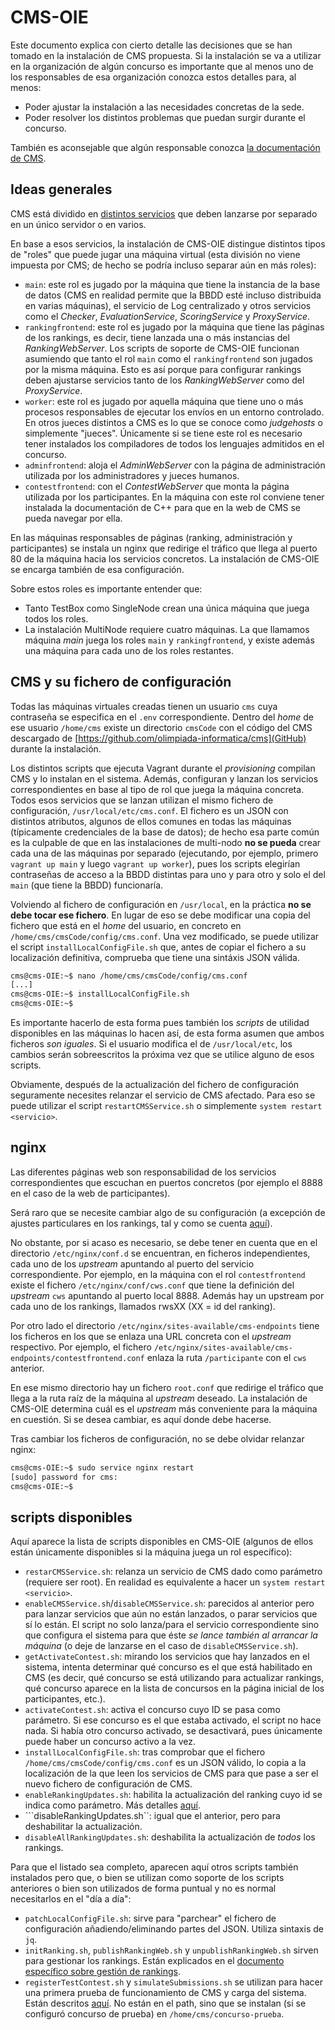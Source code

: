 # CMS-OIE

Este documento explica con cierto detalle las decisiones que se han
tomado en la instalación de CMS propuesta. Si la instalación se va a utilizar
en la organización de algún concurso es importante que al menos uno
de los responsables de esa organización conozca estos detalles para, al menos:

   - Poder ajustar la instalación a las necesidades concretas de la sede.
   - Poder resolver los distintos problemas que puedan surgir durante
   el concurso.

También es aconsejable que algún responsable conozca
[la documentación de CMS](https://cms.readthedocs.io/en/v1.4/index.html).

## Ideas generales

CMS está dividido en [distintos servicios](https://cms.readthedocs.io/en/v1.4/Introduction.html#services)
que deben lanzarse por separado en un único servidor o en varios.

En base a esos servicios, la instalación de CMS-OIE distingue distintos
tipos de "roles" que puede jugar una máquina virtual (esta división no
viene impuesta por CMS; de hecho se podría incluso separar aún en más roles):

   - ```main```: este rol es jugado por la máquina que tiene la instancia
   de la base de datos (CMS en realidad permite que la BBDD esté incluso
   distribuida en varias máquinas), el servicio de Log centralizado y
   otros servicios como el *Checker*, *EvaluationService*, *ScoringService* y
   *ProxyService*.
   - ```rankingfrontend```: este rol es jugado por la máquina que tiene
   las páginas de los rankings, es decir, tiene lanzada una o más instancias
   del *RankingWebServer*. Los scripts de soporte de CMS-OIE funcionan
   asumiendo que tanto el rol ```main``` como el ```rankingfrontend```
   son jugados por la misma máquina. Esto es así porque para configurar
   rankings deben ajustarse servicios tanto de los *RankingWebServer* como
   del *ProxyService*.
   - ```worker```: este rol es jugado por aquella máquina que tiene uno
   o más procesos responsables de ejecutar los envíos en un entorno controlado.
   En otros jueces distintos a CMS es lo que se conoce como *judgehosts* o
   simplemente "jueces". Únicamente si se tiene este rol es necesario
   tener instalados los compiladores de todos los lenguajes admitidos
   en el concurso.
   - ```adminfrontend```: aloja el *AdminWebServer* con la página de
   administración utilizada por los administradores y jueces humanos.
   - ```contestfrontend```: con el *ContestWebServer* que monta la página
   utilizada por los participantes. En la máquina con este rol conviene tener
   instalada la documentación de C++ para que en la web de CMS se pueda
   navegar por ella.

En las máquinas responsables de páginas (ranking, administración y
participantes) se instala un nginx que redirige el tráfico que llega
al puerto 80 de la máquina hacia los servicios concretos. La instalación
de CMS-OIE se encarga también de esa configuración.

Sobre estos roles es importante entender que:

   - Tanto TestBox como SingleNode crean una única máquina que juega todos
   los roles.
   - La instalación MultiNode requiere cuatro máquinas. La que llamamos
   máquina *main* juega los roles ```main``` y ```rankingfrontend```, y
   existe además una máquina para cada uno de los roles restantes.

## CMS y su fichero de configuración

Todas las máquinas virtuales creadas tienen un usuario ```cms``` cuya
contraseña se especifica en el ```.env``` correspondiente. Dentro
del *home* de ese usuario ```/home/cms``` existe un directorio
```cmsCode``` con el código del CMS descargado de
[https://github.com/olimpiada-informatica/cms](GitHub) durante
la instalación.

Los distintos scripts que ejecuta Vagrant durante el *provisioning*
compilan CMS y lo instalan en el sistema. Además, configuran y lanzan
los servicios correspondientes en base al tipo de rol que juega la
máquina concreta. Todos esos servicios que se lanzan utilizan el
mismo fichero de configuración, ```/usr/local/etc/cms.conf```. El fichero
es un JSON con distintos atributos, algunos de ellos comunes en
todas las máquinas (típicamente credenciales de la base de datos);
de hecho esa parte común es la culpable de que en las
instalaciones de multi-nodo **no se pueda** crear cada una de las máquinas
por separado (ejecutando, por ejemplo, primero ```vagrant up main``` y
luego ```vagrant up worker```), pues los scripts elegirían contraseñas
de acceso a la BBDD distintas para uno y para otro y solo el del ```main```
(que tiene la BBDD) funcionaría.

Volviendo al fichero de configuración en ```/usr/local```, en la práctica
**no se debe tocar ese fichero**. En lugar de eso se debe modificar una copia
del fichero que está en el *home*
del usuario, en concreto en ```/home/cms/cmsCode/config/cms.conf```.
Una vez modificado, se puede utilizar el script ```installLocalConfigFile.sh```
que, antes de copiar el fichero a su localización definitiva, comprueba
que tiene una sintáxis JSON válida.

```bash
cms@cms-OIE:~$ nano /home/cms/cmsCode/config/cms.conf
[...]
cms@cms-OIE:~$ installLocalConfigFile.sh 
cms@cms-OIE:~$ 
```

Es importante hacerlo de esta forma pues también los *scripts* de utilidad
disponibles en las máquinas lo hacen así, de esta forma asumen que ambos ficheros
*son iguales*. Si el usuario modifica el de ```/usr/local/etc```, los cambios
serán sobreescritos la próxima vez que se utilice alguno de esos scripts.

Obviamente, después de la actualización del fichero de configuración seguramente
necesites relanzar el servicio de CMS afectado. Para eso se puede utilizar
el script ```restartCMSService.sh``` o simplemente ```system restart <servicio>```.

## nginx

Las diferentes páginas web son responsabilidad de los servicios correspondientes
que escuchan en puertos concretos (por ejemplo el 8888 en el caso de la
web de participantes).

Será raro que se necesite cambiar algo de su configuración (a excepción
de ajustes particulares en los rankings, tal y como se cuenta [aquí](Rankings.md)).

No obstante, por si acaso es necesario, se debe tener en cuenta que
en el directorio ```/etc/nginx/conf.d``` se encuentran, en ficheros
independientes, cada uno de los *upstream* apuntando al puerto del servicio
correspondiente. Por ejemplo, en la máquina con el rol ```contestfrontend```
existe el fichero ```/etc/nginx/conf/cws.conf``` que tiene la definición
del *upstream* ```cws``` apuntando al puerto local 8888. Además hay un upstream
por cada uno de los rankings, llamados rwsXX (XX = id del ranking).

Por otro lado el directorio ```/etc/nginx/sites-available/cms-endpoints```
tiene los ficheros en los que se enlaza una URL concreta con el *upstream*
respectivo. Por ejemplo, el fichero ```/etc/nginx/sites-available/cms-endpoints/contestfrontend.conf```
enlaza la ruta ```/participante``` con el ```cws``` anterior.

En ese mismo directorio hay un fichero ```root.conf``` que redirige el
tráfico que llega a la ruta raíz de la máquina al *upstream* deseado.
La instalación de CMS-OIE determina cuál es el *upstream* más conveniente
para la máquina en cuestión. Si se desea cambiar, es aquí donde debe
hacerse.

Tras cambiar los ficheros de configuración, no se debe olvidar relanzar nginx:

```bash
cms@cms-OIE:~$ sudo service nginx restart
[sudo] password for cms: 
cms@cms-OIE:~$ 
```

## scripts disponibles

Aquí aparece la lista de scripts disponibles en CMS-OIE (algunos de ellos
están únicamente disponibles si la máquina juega un rol específico):

   - ```restarCMSService.sh```: relanza un servicio de CMS dado como parámetro 
   (requiere ser root). En realidad es equivalente a hacer un
   ```system restart <servicio>```.
   - ```enableCMSService.sh```/```disableCMSService.sh```: parecidos
   al anterior pero para lanzar servicios que aún no están lanzados,
   o parar servicios que sí lo están. El script no solo lanza/para el
   servicio correspondiente sino que configura el sistema para que éste
   *se lance también al arrancar la máquina* (o deje de lanzarse en
   el caso de ```disableCMSService.sh```).
   - ```getActivateContest.sh```: mirando los servicios que hay lanzados
   en el sistema, intenta determinar qué concurso es el que está habilitado
   en CMS (es decir, qué concurso se está utilizando para actualizar rankings,
   qué concurso aparece en la lista de concursos en la página inicial
   de los participantes, etc.).
   - ```activateContest.sh```: activa el concurso cuyo ID se pasa como
   parámetro. Si ese concurso es el que estaba activado, el script no
   hace nada. Si había otro concurso activado, se desactivará, pues únicamente
   puede haber un concurso activo a la vez.
   - ```installLocalConfigFile.sh```: tras comprobar que el fichero
   ```/home/cms/cmsCode/config/cms.conf``` es un JSON válido, lo copia a la
   localización de la que leen los servicios de CMS para que pase a ser
   el nuevo fichero de configuración de CMS.
   - ```enableRankingUpdates.sh```: habilita la actualización del ranking
   cuyo id se indica como parámetro. Más detalles [aquí](Rankings.md).
   - ```disableRankingUpdates.sh``: igual que el anterior, pero para
   deshabilitar la actualización.
   - ```disableAllRankingUpdates.sh```: deshabilita la actualización
   de *todos* los rankings.

Para que el listado sea completo, aparecen aquí otros scripts también
instalados pero que, o bien se utilizan como soporte de los scripts anteriores
o bien son utilizados de forma puntual y no es normal necesitarlos en el
"día a día":

   - ```patchLocalConfigFile.sh```: sirve para "parchear" el fichero
   de configuración añadiendo/eliminando partes del JSON. Utiliza
   sintaxis de ```jq```.
   - ```initRanking.sh```, ```publishRankingWeb.sh``` y ```unpublishRankingWeb.sh```
   sirven para gestionar los rankings. Están explicados en el
   [documento específico sobre gestión de rankings](Rankings.md).
   - ```registerTestContest.sh``` y ```simulateSubmissions.sh``` se utilizan
   para hacer una primera prueba de funcionamiento de CMS y carga del
   sistema. Están descritos [aquí](PrimerosPasos.md). No están en el path,
   sino que se instalan (si se configuró concurso de prueba) en
   ```/home/cms/concurso-prueba```.
